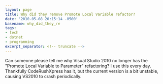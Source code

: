 ```yaml
---
layout: page
title: Why did they remove Promote Local Variable refactor?
date: '2010-05-08 20:15:14 -0500'
basename: why_did_they_re
tags:
- tech
- dotnet
- programming
excerpt_separator: <!-- truncate -->
---
```


Can someone please tell me why Visual Studio 2010 no longer has the "Promote
Local Variable to Parameter" refactoring? I use this every day. Thankfully
CodeRushXpress has it, but the current version is a bit unstable, causing VS2010
to crash periodically.
